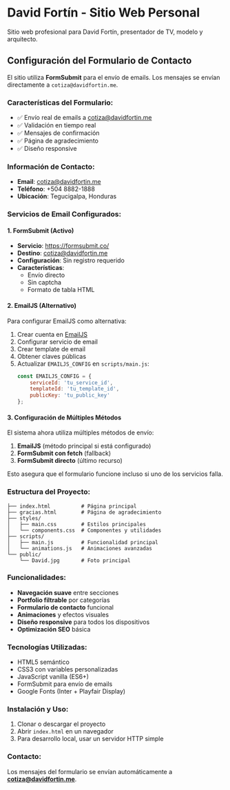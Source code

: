 # David Fortín - Sitio Web Personal

Sitio web profesional para David Fortín, presentador de TV, modelo y arquitecto.

## Configuración del Formulario de Contacto

El sitio utiliza **FormSubmit** para el envío de emails. Los mensajes se envían directamente a `cotiza@davidfortin.me`.

### Características del Formulario:
- ✅ Envío real de emails a cotiza@davidfortin.me
- ✅ Validación en tiempo real
- ✅ Mensajes de confirmación
- ✅ Página de agradecimiento
- ✅ Diseño responsive

### Información de Contacto:
- **Email**: cotiza@davidfortin.me
- **Teléfono**: +504 8882-1888
- **Ubicación**: Tegucigalpa, Honduras

### Servicios de Email Configurados:

#### 1. FormSubmit (Activo)
- **Servicio**: https://formsubmit.co/
- **Destino**: cotiza@davidfortin.me
- **Configuración**: Sin registro requerido
- **Características**: 
  - Envío directo
  - Sin captcha
  - Formato de tabla HTML

#### 2. EmailJS (Alternativo)
Para configurar EmailJS como alternativa:

1. Crear cuenta en [EmailJS](https://www.emailjs.com/)
2. Configurar servicio de email
3. Crear template de email
4. Obtener claves públicas
5. Actualizar `EMAILJS_CONFIG` en `scripts/main.js`:
   ```javascript
   const EMAILJS_CONFIG = {
       serviceId: 'tu_service_id',
       templateId: 'tu_template_id',
       publicKey: 'tu_public_key'
   };
   ```

#### 3. Configuración de Múltiples Métodos
El sistema ahora utiliza múltiples métodos de envío:
1. **EmailJS** (método principal si está configurado)
2. **FormSubmit con fetch** (fallback)
3. **FormSubmit directo** (último recurso)

Esto asegura que el formulario funcione incluso si uno de los servicios falla.

### Estructura del Proyecto:
```
├── index.html          # Página principal
├── gracias.html        # Página de agradecimiento
├── styles/
│   ├── main.css        # Estilos principales
│   └── components.css  # Componentes y utilidades
├── scripts/
│   ├── main.js         # Funcionalidad principal
│   └── animations.js   # Animaciones avanzadas
└── public/
    └── David.jpg       # Foto principal
```

### Funcionalidades:
- **Navegación suave** entre secciones
- **Portfolio filtrable** por categorías
- **Formulario de contacto** funcional
- **Animaciones** y efectos visuales
- **Diseño responsive** para todos los dispositivos
- **Optimización SEO** básica

### Tecnologías Utilizadas:
- HTML5 semántico
- CSS3 con variables personalizadas
- JavaScript vanilla (ES6+)
- FormSubmit para envío de emails
- Google Fonts (Inter + Playfair Display)

### Instalación y Uso:
1. Clonar o descargar el proyecto
2. Abrir `index.html` en un navegador
3. Para desarrollo local, usar un servidor HTTP simple

### Contacto:
Los mensajes del formulario se envían automáticamente a **cotiza@davidfortin.me**.